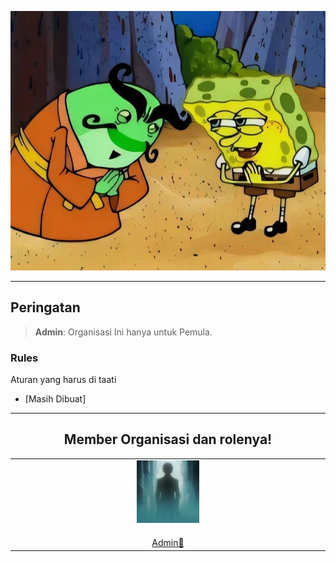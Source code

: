 <p align="center"><img src="sepuh.jpg"></p>

---

## Peringatan

> **Admin**: Organisasi Ini hanya untuk Pemula.


### Rules
Aturan yang harus di taati

- [Masih Dibuat]

---

<div align="center">
  <h2>Member Organisasi dan rolenya!</h2>
  <table>
    <tbody>
      <tr>
        <td align="center" valign="top" width="14.28%"><a href="https://github.com/jibrilawp987"><img src="Tzy1.png" width="100px;" alt="Api Widi Pratama"/><br /><sub><b></b></sub></a><br /><a href="https://github.com/jibrilawp987" title="Admin">Admin👻</td>
      </tr>
    </tbody>
  </table>
</div>
